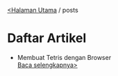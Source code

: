 [<Halaman Utama](https://nizhampihe.github.io/Mulanie/) / posts

# Daftar Artikel

- Membuat Tetris dengan Browser <br> [Baca selengkapnya>](https://nizhampihe.github.io/Mulanie/posts/tetris.html)